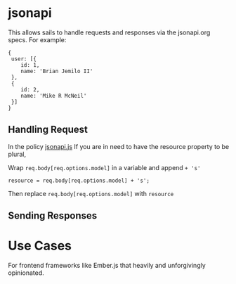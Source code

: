 # jsonapi #

This allows sails to handle requests and responses via the jsonapi.org specs. For example: 
	   
```
{
 user: [{
 	id: 1,
 	name: 'Brian Jemilo II'
 },
 {
 	id: 2,
 	name: 'Mike R McNeil'
 }]
}
```

## Handling Request ##

In the policy [jsonapi.js](https://github.com/JemiloII/contribute-to-sails101/blob/master/api/policies/jsonapi.js)
If you are in need to have the resource property to be plural,

Wrap `req.body[req.options.model]` in a variable and append `+ 's'`

`resource = req.body[req.options.model] + 's';`

Then replace `req.body[req.options.model]` with `resource`

## Sending Responses ##


# Use Cases #
 
For frontend frameworks like Ember.js that heavily and unforgivingly opinionated.
	

